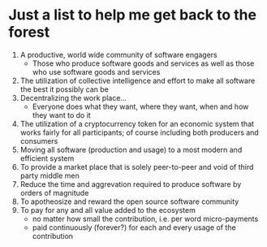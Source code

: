 # Just a list to help me get back to the forest

1. A productive, world wide community of software engagers
    * Those who produce software goods and services as well as those who use software goods and services
2. The utilization of collective intelligence and effort to make all software the best it possibly can be
3. Decentralizing the work place...
    * Everyone does what they want, where they want, when and how they want to do it
4. The utilization of a cryptocurrency token for an economic system that works fairly for all participants; of course including both producers and consumers
5. Moving all software (production and usage) to a most modern and efficient system
6. To provide a market place that is solely peer-to-peer and void of third party middle men
7. Reduce the time and aggrevation required to produce software by orders of magnitude
8. To apotheosize and reward the open source software community
9. To pay for any and all value added to the ecosystem
    * no matter how small the contribution, i.e. per word micro-payments
    * paid continuously (forever?) for each and every usage of the contribution